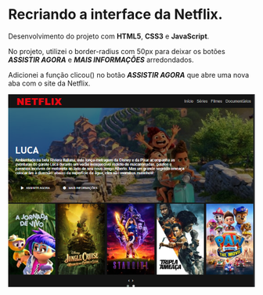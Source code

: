# Recriando a interface da Netflix.
 
 Desenvolvimento do projeto com **HTML5**, **CSS3** e **JavaScript**. 

 No projeto, utilizei o border-radius com 50px para deixar os botões **_ASSISTIR AGORA_** e **_MAIS INFORMAÇÕES_** arredondados.

 Adicionei a função clicou() no botão **_ASSISTIR AGORA_** que abre uma nova aba com o site da Netflix.

<p align="center">
  <img src=".github/imgNetflix.png">
</p> 
 
 
